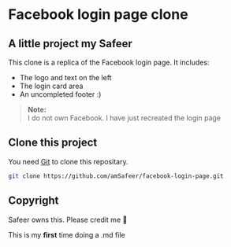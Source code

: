 # Facebook login page clone
## A little project my Safeer


This clone is a replica of the Facebook login page. It includes: 

- The logo and text on the left
- The login card area
- An uncompleted footer :)

> **Note:**<br>
> I do not own Facebook. I have just recreated the login page

## Clone this project
You need  [Git](https://git-scm.com/) to clone this repositary.


```sh
git clone https://github.com/amSafeer/facebook-login-page.git
```
## Copyright
Safeer owns this. Please credit me 🥺

This is my **first** time doing a .md file 
